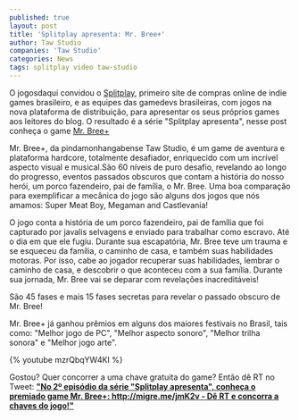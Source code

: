 ```yaml
---
published: true
layout: post
title: 'Splitplay apresenta: Mr. Bree+'
author: Taw Studio
companies: 'Taw Studio'
categories: News
tags: splitplay video taw-studio
--- 
```

O jogosdaqui convidou o [Splitplay](http://www.splitplay.com.br/pt), primeiro site de compras online de indie games brasileiro, e as equipes das gamedevs brasileiras, com jogos na nova plataforma de distribuição, para apresentar os seus próprios games aos leitores do blog. 
O resultado é a série "Splitplay apresenta", nesse post conheça o game [Mr. Bree+](http://www.splitplay.com/pt/games/mr-bree)
 
Mr. Bree+, da pindamonhangabense Taw Studio,  é um game de aventura e plataforma hardcore, totalmente desafiador, enriquecido com um incrível aspecto visual e musical.São 60 níveis de puro desafio, revelando ao longo do progresso, eventos passados obscuros que contam a história do nosso herói, um porco fazendeiro, pai de família, o Mr. Bree.
Uma boa comparação para exemplificar a mecânica do jogo são alguns dos jogos que nós amamos: Super Meat Boy, Megaman and Castlevania!
 
O jogo conta a história de um porco fazendeiro, pai de família que foi capturado por javalis selvagens e enviado para trabalhar como escravo. Até o dia em que ele fugiu. Durante sua escapatória, Mr. Bree teve um trauma e se esqueceu da família, o caminho de casa, e também suas habilidades motoras. Por isso, cabe ao jogador recuperar suas habilidades, lembrar o caminho de casa, e descobrir o que aconteceu com a sua família. Durante sua jornada, Mr. Bree vai se deparar com revelações inacreditáveis! 
 
São 45 fases e mais 15 fases secretas para revelar o passado obscuro de Mr. Bree!
 
Mr. Bree+ já ganhou prêmios em alguns dos maiores festivais no Brasil, tais como: "Melhor jogo de PC", "Melhor aspecto sonoro", "Melhor trilha sonora" e "Melhor jogo arte".
 
{% youtube mzrQbqYW4KI %}
 
Gostou? Quer concorrer a uma chave gratuita do game?
Então dê RT no Tweet: **["No 2º episódio da série "Splitplay apresenta", conheça o premiado game Mr. Bree+: http://migre.me/jmK2v - Dê RT e concorra a chaves do jogo!"](https://twitter.com/jogosdaqui)**